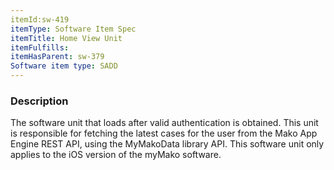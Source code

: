 ```yaml
---
itemId:sw-419
itemType: Software Item Spec
itemTitle: Home View Unit
itemFulfills: 
itemHasParent: sw-379
Software item type: SADD
---
```

### Description
The software unit that loads after valid authentication is obtained. This unit is responsible for fetching the latest cases for the user from the Mako App Engine REST API, using the MyMakoData library API. This software unit only applies to the iOS version of the myMako software.